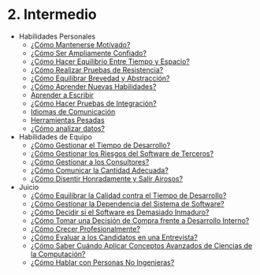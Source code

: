 # 2. Intermedio
[//]: # (Version:1.0.0)
- Habilidades Personales
	- [¿Cómo Mantenerse Motivado?](Personal-Skills/01-How-to-Stay-Motivated.md)
	- [¿Cómo Ser Ampliamente Confiado?](Personal-Skills/02-How-to-be-Widely-Trusted.md)
	- [¿Cómo Hacer Equilibrio Entre Tiempo y Espacio?](Personal-Skills/03-How-to-Tradeoff-Time-vs-Space.md)
	- [¿Cómo Realizar Pruebas de Resistencia?](Personal-Skills/04-How-to-Stress-Test.md)
	- [¿Cómo Equilibrar Brevedad y Abstracción?](Personal-Skills/05-How-to-Balance-Brevity-and-Abstraction.md)
	- [¿Cómo Aprender Nuevas Habilidades?](Personal-Skills/06-How-to-Learn-New-Skills.md)
	- [Aprender a Escribir](Personal-Skills/07-Learn-to-Type.md)
	- [¿Cómo Hacer Pruebas de Integración?](Personal-Skills/08-How-to-Do-Integration-Testing.md)
	- [Idiomas de Comunicación](Personal-Skills/09-Communication-Languages.md)
	- [Herramientas Pesadas](Personal-Skills/10-Heavy-Tools.md)
	- [¿Cómo analizar datos?](Personal-Skills/11-How-to-analyze-data.md)
- Habilidades de Equipo
	- [¿Cómo Gestionar el Tiempo de Desarrollo?](Team-Skills/01-How-to-Manage-Development-Time.md)
	- [¿Cómo Gestionar los Riesgos del Software de Terceros?](Team-Skills/02-How-to-Manage-Third-Party-Software-Risks.md)
	- [¿Cómo Gestionar a los Consultores?](Team-Skills/03-How-to-Manage-Consultants.md)
	- [¿Cómo Comunicar la Cantidad Adecuada?](Team-Skills/04-How-to-Communicate-the-Right-Amount.md)
	- [¿Cómo Disentir Honradamente y Salir Airosos?](Team-Skills/05-How-to-Disagree-Honestly-and-Get-Away-with-It.md)
- Juicio
	- [¿Cómo Equilibrar la Calidad contra el Tiempo de Desarrollo?](Judgment/01-How-to-Tradeoff-Quality-Against-Development-Time.md)
	- [¿Cómo Gestionar la Dependencia del Sistema de Software?](Judgment/02-How-to-Manage-Software-System-Dependence.md)
	- [¿Cómo Decidir si el Software es Demasiado Inmaduro?](Judgment/03-How-to-Decide-if-Software-is-Too-Immature.md)
	- [¿Cómo Tomar una Decisión de Compra frente a Desarrollo Interno?](Judgment/04-How-to-Make-a-Buy-vs-Build-Decision.md)
	- [¿Cómo Crecer Profesionalmente?](Judgment/05-How-to-Grow-zProfessionally.md)
	- [¿Cómo Evaluar a los Candidatos en una Entrevista?](Judgment/06-How-to-Evaluate-Interviewees.md)
	- [¿Cómo Saber Cuándo Aplicar Conceptos Avanzados de Ciencias de la Computación?](Judgment/07-How-to-Know-When-to-Apply-Fancy-Computer-Science.md)
	- [¿Cómo Hablar con Personas No Ingenieras?](Judgment/08-How-to-Talk-to-Non-Engineers.md)
